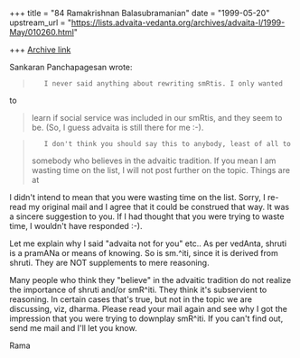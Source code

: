 +++
title = "84 Ramakrishnan Balasubramanian"
date = "1999-05-20"
upstream_url = "https://lists.advaita-vedanta.org/archives/advaita-l/1999-May/010260.html"

+++
[Archive link](https://lists.advaita-vedanta.org/archives/advaita-l/1999-May/010260.html)

Sankaran Panchapagesan <panchap at ICSL.UCLA.EDU> wrote:

>        I never said anything about rewriting smRtis. I only wanted
to
>learn if social service was included in our smRtis, and they seem to
be.
>(So, I guess advaita is still there for me :-).

>        I don't think you should say this to anybody, least of all to
>somebody who believes in the advaitic tradition. If you mean I am
wasting
>time on the list, I will not post further on the topic. Things are at


I didn't intend to mean that you were wasting time on the list. Sorry,
I re-read my original mail and I agree that it could be construed that
way. It was a sincere suggestion to you. If I had thought that you
were trying to waste time, I wouldn't have responded :-).

Let me explain why I said "advaita not for you" etc.. As per vedAnta,
shruti is a pramANa or means of knowing. So is sm.^iti, since it is
derived from shruti. They are NOT supplements to mere reasoning.

Many people who think they "believe" in the advaitic tradition do not
realize the importance of shruti and/or smR^iti. They think it's
subservient to reasoning. In certain cases that's true, but not in the
topic we are discussing, viz, dharma. Please read your mail again and
see why I got the impression that you were trying to downplay smR^iti.
If you can't find out, send me mail and I'll let you know.

Rama


